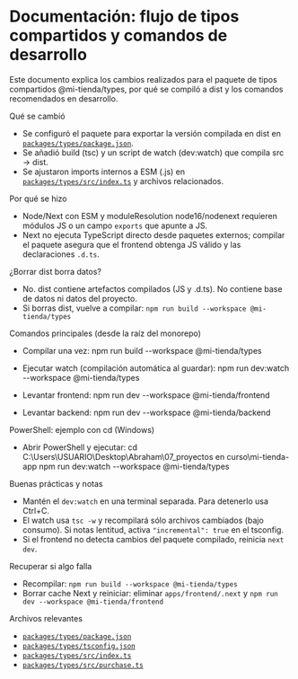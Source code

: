 # Documentación: flujo de tipos compartidos y comandos de desarrollo

Este documento explica los cambios realizados para el paquete de tipos compartidos @mi-tienda/types, por qué se compiló a dist y los comandos recomendados en desarrollo.

Qué se cambió
- Se configuró el paquete para exportar la versión compilada en dist en [`packages/types/package.json`](packages/types/package.json:17).
- Se añadió build (tsc) y un script de watch (dev:watch) que compila src → dist.
- Se ajustaron imports internos a ESM (.js) en [`packages/types/src/index.ts`](packages/types/src/index.ts:1) y archivos relacionados.

Por qué se hizo
- Node/Next con ESM y moduleResolution node16/nodenext requieren módulos JS o un campo `exports` que apunte a JS.
- Next no ejecuta TypeScript directo desde paquetes externos; compilar el paquete asegura que el frontend obtenga JS válido y las declaraciones `.d.ts`.

¿Borrar dist borra datos?
- No. dist contiene artefactos compilados (JS y .d.ts). No contiene base de datos ni datos del proyecto.
- Si borras dist, vuelve a compilar: `npm run build --workspace @mi-tienda/types`

Comandos principales (desde la raíz del monorepo)
- Compilar una vez:
  npm run build --workspace @mi-tienda/types

- Ejecutar watch (compilación automática al guardar):
  npm run dev:watch --workspace @mi-tienda/types

- Levantar frontend:
  npm run dev --workspace @mi-tienda/frontend

- Levantar backend:
  npm run dev --workspace @mi-tienda/backend

PowerShell: ejemplo con cd (Windows)
- Abrir PowerShell y ejecutar:
  cd C:\Users\USUARIO\Desktop\Abraham\07_proyectos en curso\mi-tienda-app
  npm run dev:watch --workspace @mi-tienda/types

Buenas prácticas y notas
- Mantén el `dev:watch` en una terminal separada. Para detenerlo usa Ctrl+C.
- El watch usa `tsc -w` y recompilará sólo archivos cambiados (bajo consumo). Si notas lentitud, activa `"incremental": true` en el tsconfig.
- Si el frontend no detecta cambios del paquete compilado, reinicia `next dev`.

Recuperar si algo falla
- Recompilar: `npm run build --workspace @mi-tienda/types`
- Borrar cache Next y reiniciar: eliminar `apps/frontend/.next` y `npm run dev --workspace @mi-tienda/frontend`

Archivos relevantes
- [`packages/types/package.json`](packages/types/package.json:17)
- [`packages/types/tsconfig.json`](packages/types/tsconfig.json:1)
- [`packages/types/src/index.ts`](packages/types/src/index.ts:1)
- [`packages/types/src/purchase.ts`](packages/types/src/purchase.ts:1)